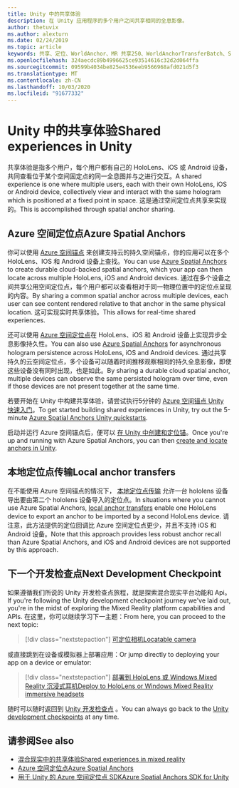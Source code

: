 ```yaml
---
title: Unity 中的共享体验
description: 在 Unity 应用程序的多个用户之间共享相同的全息影像。
author: thetuvix
ms.author: alexturn
ms.date: 02/24/2019
ms.topic: article
keywords: 共享、定位、WorldAnchor、MR 共享250、WorldAnchorTransferBatch、SpatialPerception、Azure、Azure 空间锚，ASA
ms.openlocfilehash: 324aecdc89b4996625ce93514616c32d2d064ffa
ms.sourcegitcommit: 09599b4034be825e4536eeb9566968afd021d5f3
ms.translationtype: MT
ms.contentlocale: zh-CN
ms.lasthandoff: 10/03/2020
ms.locfileid: "91677332"
---
```

# <a name="shared-experiences-in-unity"></a><span data-ttu-id="d98d9-104">Unity 中的共享体验</span><span class="sxs-lookup"><span data-stu-id="d98d9-104">Shared experiences in Unity</span></span>

<span data-ttu-id="d98d9-105">共享体验是指多个用户，每个用户都有自己的 HoloLens、iOS 或 Android 设备，共同查看位于某个空间固定点的同一全息图并与之进行交互。</span><span class="sxs-lookup"><span data-stu-id="d98d9-105">A shared experience is one where multiple users, each with their own HoloLens, iOS or Android device, collectively view and interact with the same hologram which is positioned at a fixed point in space.</span></span> <span data-ttu-id="d98d9-106">这是通过空间定位点共享来实现的。</span><span class="sxs-lookup"><span data-stu-id="d98d9-106">This is accomplished through spatial anchor sharing.</span></span>

## <a name="azure-spatial-anchors"></a><span data-ttu-id="d98d9-107">Azure 空间定位点</span><span class="sxs-lookup"><span data-stu-id="d98d9-107">Azure Spatial Anchors</span></span>

<span data-ttu-id="d98d9-108">你可以使用 <a href="https://docs.microsoft.com/azure/spatial-anchors/overview" target="_blank">Azure 空间锚点</a> 来创建支持云的持久空间锚点，你的应用可以在多个 HoloLens、IOS 和 Android 设备上查找。</span><span class="sxs-lookup"><span data-stu-id="d98d9-108">You can use <a href="https://docs.microsoft.com/azure/spatial-anchors/overview" target="_blank">Azure Spatial Anchors</a> to create durable cloud-backed spatial anchors, which your app can then locate across multiple HoloLens, iOS and Android devices.</span></span>  <span data-ttu-id="d98d9-109">通过在多个设备之间共享公用空间定位点，每个用户都可以查看相对于同一物理位置中的定位点呈现的内容。</span><span class="sxs-lookup"><span data-stu-id="d98d9-109">By sharing a common spatial anchor across multiple devices, each user can see content rendered relative to that anchor in the same physical location.</span></span>  <span data-ttu-id="d98d9-110">这可实现实时共享体验。</span><span class="sxs-lookup"><span data-stu-id="d98d9-110">This allows for real-time shared experiences.</span></span>

<span data-ttu-id="d98d9-111">还可以使用 <a href="https://docs.microsoft.com/azure/spatial-anchors/overview" target="_blank">Azure 空间定位点</a>在 HoloLens、iOS 和 Android 设备上实现异步全息影像持久性。</span><span class="sxs-lookup"><span data-stu-id="d98d9-111">You can also use <a href="https://docs.microsoft.com/azure/spatial-anchors/overview" target="_blank">Azure Spatial Anchors</a> for asynchronous hologram persistence across HoloLens, iOS and Android devices.</span></span>  <span data-ttu-id="d98d9-112">通过共享持久的云空间定位点，多个设备可以随着时间推移观察相同的持久全息影像，即使这些设备没有同时出现，也是如此。</span><span class="sxs-lookup"><span data-stu-id="d98d9-112">By sharing a durable cloud spatial anchor, multiple devices can observe the same persisted hologram over time, even if those devices are not present together at the same time.</span></span>

<span data-ttu-id="d98d9-113">若要开始在 Unity 中构建共享体验，请尝试执行5分钟的 <a href="https://docs.microsoft.com/azure/spatial-anchors/unity-overview" target="_blank">Azure 空间锚点 Unity 快速入门</a>。</span><span class="sxs-lookup"><span data-stu-id="d98d9-113">To get started building shared experiences in Unity, try out the 5-minute <a href="https://docs.microsoft.com/azure/spatial-anchors/unity-overview" target="_blank">Azure Spatial Anchors Unity quickstarts</a>.</span></span>

<span data-ttu-id="d98d9-114">启动并运行 Azure 空间锚点后，便可以 <a href="https://docs.microsoft.com/azure/spatial-anchors/concepts/create-locate-anchors-unity" target="_blank">在 Unity 中创建和定位锚</a>。</span><span class="sxs-lookup"><span data-stu-id="d98d9-114">Once you're up and running with Azure Spatial Anchors, you can then <a href="https://docs.microsoft.com/azure/spatial-anchors/concepts/create-locate-anchors-unity" target="_blank">create and locate anchors in Unity</a>.</span></span>

## <a name="local-anchor-transfers"></a><span data-ttu-id="d98d9-115">本地定位点传输</span><span class="sxs-lookup"><span data-stu-id="d98d9-115">Local anchor transfers</span></span>

<span data-ttu-id="d98d9-116">在不能使用 Azure 空间锚点的情况下， [本地定位点传输](../../out-of-scope/local-anchor-transfers-in-unity.md) 允许一台 hololens 设备导出要由第二个 hololens 设备导入的定位点。</span><span class="sxs-lookup"><span data-stu-id="d98d9-116">In situations where you cannot use Azure Spatial Anchors, [local anchor transfers](../../out-of-scope/local-anchor-transfers-in-unity.md) enable one HoloLens device to export an anchor to be imported by a second HoloLens device.</span></span>  <span data-ttu-id="d98d9-117">请注意，此方法提供的定位回调比 Azure 空间定位点更少，并且不支持 iOS 和 Android 设备。</span><span class="sxs-lookup"><span data-stu-id="d98d9-117">Note that this approach provides less robust anchor recall than Azure Spatial Anchors, and iOS and Android devices are not supported by this approach.</span></span>

## <a name="next-development-checkpoint"></a><span data-ttu-id="d98d9-118">下一个开发检查点</span><span class="sxs-lookup"><span data-stu-id="d98d9-118">Next Development Checkpoint</span></span>

<span data-ttu-id="d98d9-119">如果遵循我们所说的 Unity 开发检查点旅程，就是探索混合现实平台功能和 Api。</span><span class="sxs-lookup"><span data-stu-id="d98d9-119">If you're following the Unity development checkpoint journey we've laid out, you're in the midst of exploring the Mixed Reality platform capabilities and APIs.</span></span> <span data-ttu-id="d98d9-120">在这里，你可以继续学习下一主题：</span><span class="sxs-lookup"><span data-stu-id="d98d9-120">From here, you can proceed to the next topic:</span></span>

> [!div class="nextstepaction"]
> [<span data-ttu-id="d98d9-121">可定位相机</span><span class="sxs-lookup"><span data-stu-id="d98d9-121">Locatable camera</span></span>](locatable-camera-in-unity.md)

<span data-ttu-id="d98d9-122">或直接跳到在设备或模拟器上部署应用：</span><span class="sxs-lookup"><span data-stu-id="d98d9-122">Or jump directly to deploying your app on a device or emulator:</span></span>

> [!div class="nextstepaction"]
> [<span data-ttu-id="d98d9-123">部署到 HoloLens 或 Windows Mixed Reality 沉浸式耳机</span><span class="sxs-lookup"><span data-stu-id="d98d9-123">Deploy to HoloLens or Windows Mixed Reality immersive headsets</span></span>](../platform-capabilities-and-apis/using-visual-studio.md)

<span data-ttu-id="d98d9-124">随时可以随时返回到 [Unity 开发检查点](unity-development-overview.md#3-platform-capabilities-and-apis) 。</span><span class="sxs-lookup"><span data-stu-id="d98d9-124">You can always go back to the [Unity development checkpoints](unity-development-overview.md#3-platform-capabilities-and-apis) at any time.</span></span>

## <a name="see-also"></a><span data-ttu-id="d98d9-125">请参阅</span><span class="sxs-lookup"><span data-stu-id="d98d9-125">See also</span></span>
* [<span data-ttu-id="d98d9-126">混合现实中的共享体验</span><span class="sxs-lookup"><span data-stu-id="d98d9-126">Shared experiences in mixed reality</span></span>](../platform-capabilities-and-apis/shared-experiences-in-mixed-reality.md)
* <span data-ttu-id="d98d9-127"><a href="https://docs.microsoft.com/azure/spatial-anchors" target="_blank">Azure 空间定位点</a></span><span class="sxs-lookup"><span data-stu-id="d98d9-127"><a href="https://docs.microsoft.com/azure/spatial-anchors" target="_blank">Azure Spatial Anchors</a></span></span>
* <span data-ttu-id="d98d9-128"><a href="https://docs.microsoft.com/dotnet/api/Microsoft.Azure.SpatialAnchors" target="_blank">用于 Unity 的 Azure 空间定位点 SDK</a></span><span class="sxs-lookup"><span data-stu-id="d98d9-128"><a href="https://docs.microsoft.com/dotnet/api/Microsoft.Azure.SpatialAnchors" target="_blank">Azure Spatial Anchors SDK for Unity</a></span></span>

